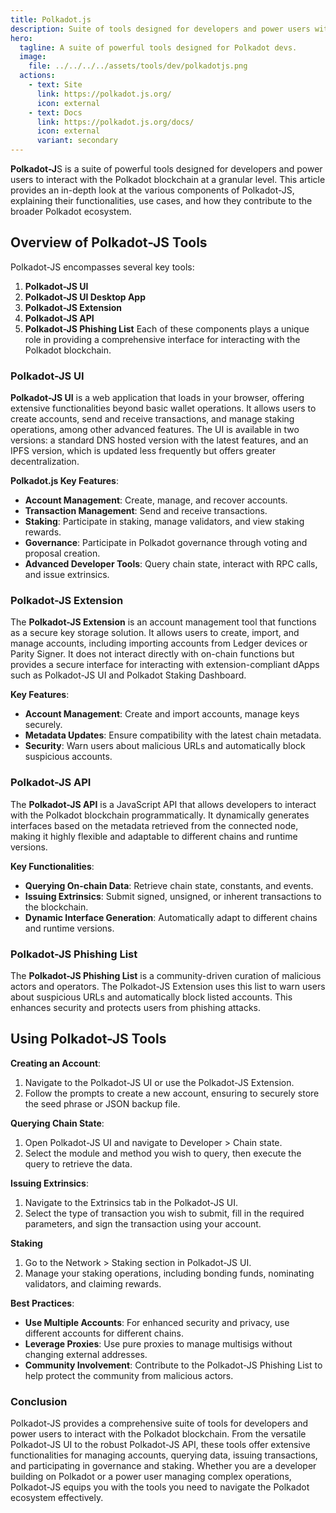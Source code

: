 ```yaml
---
title: Polkadot.js
description: Suite of tools designed for developers and power users within the Polkadot ecosystem
hero:
  tagline: A suite of powerful tools designed for Polkadot devs.
  image: 
    file: ../../../../assets/tools/dev/polkadotjs.png
  actions:
    - text: Site
      link: https://polkadot.js.org/
      icon: external
    - text: Docs
      link: https://polkadot.js.org/docs/
      icon: external
      variant: secondary
---
```


**Polkadot-J**S is a suite of powerful tools designed for developers and power users to interact with the Polkadot blockchain at a granular level. This article provides an in-depth look at the various components of Polkadot-JS, explaining their functionalities, use cases, and how they contribute to the broader Polkadot ecosystem.

## Overview of Polkadot-JS Tools
Polkadot-JS encompasses several key tools:
1. **Polkadot-JS UI**
2. **Polkadot-JS UI Desktop App**
3. **Polkadot-JS Extension**
4. **Polkadot-JS API**
5. **Polkadot-JS Phishing List**
Each of these components plays a unique role in providing a comprehensive interface for interacting with the Polkadot blockchain.

### Polkadot-JS UI
**Polkadot-JS UI** is a web application that loads in your browser, offering extensive functionalities beyond basic wallet operations. It allows users to create accounts, send and receive transactions, and manage staking operations, among other advanced features. The UI is available in two versions: a standard DNS hosted version with the latest features, and an IPFS version, which is updated less frequently but offers greater decentralization.

**Polkadot.js Key Features**:
- **Account Management**: Create, manage, and recover accounts.
- **Transaction Management**: Send and receive transactions.
- **Staking**: Participate in staking, manage validators, and view staking rewards.
- **Governance**: Participate in Polkadot governance through voting and proposal creation.
- **Advanced Developer Tools**: Query chain state, interact with RPC calls, and issue extrinsics.

### Polkadot-JS Extension
The **Polkadot-JS Extension** is an account management tool that functions as a secure key storage solution. It allows users to create, import, and manage accounts, including importing accounts from Ledger devices or Parity Signer. It does not interact directly with on-chain functions but provides a secure interface for interacting with extension-compliant dApps such as Polkadot-JS UI and Polkadot Staking Dashboard.

**Key Features**:
- **Account Management**: Create and import accounts, manage keys securely.
- **Metadata Updates**: Ensure compatibility with the latest chain metadata.
- **Security**: Warn users about malicious URLs and automatically block suspicious accounts.

### Polkadot-JS API
The **Polkadot-JS API** is a JavaScript API that allows developers to interact with the Polkadot blockchain programmatically. It dynamically generates interfaces based on the metadata retrieved from the connected node, making it highly flexible and adaptable to different chains and runtime versions.

**Key Functionalities**:
- **Querying On-chain Data**: Retrieve chain state, constants, and events.
- **Issuing Extrinsics**: Submit signed, unsigned, or inherent transactions to the blockchain.
- **Dynamic Interface Generation**: Automatically adapt to different chains and runtime versions.

### Polkadot-JS Phishing List
The **Polkadot-JS Phishing List** is a community-driven curation of malicious actors and operators. The Polkadot-JS Extension uses this list to warn users about suspicious URLs and automatically block listed accounts. This enhances security and protects users from phishing attacks.

## Using Polkadot-JS Tools
**Creating an Account**:

1. Navigate to the Polkadot-JS UI or use the Polkadot-JS Extension.
2. Follow the prompts to create a new account, ensuring to securely store the seed phrase or JSON backup file.

**Querying Chain State**:
1. Open Polkadot-JS UI and navigate to Developer &gt; Chain state.
2. Select the module and method you wish to query, then execute the query to retrieve the data.

**Issuing Extrinsics**:
1. Navigate to the Extrinsics tab in the Polkadot-JS UI.
2. Select the type of transaction you wish to submit, fill in the required parameters, and sign the transaction using your account.

**Staking**
1. Go to the Network &gt; Staking section in Polkadot-JS UI.
2. Manage your staking operations, including bonding funds, nominating validators, and claiming rewards.

**Best Practices**:
- **Use Multiple Accounts**: For enhanced security and privacy, use different accounts for different chains.
- **Leverage Proxies**: Use pure proxies to manage multisigs without changing external addresses.
- **Community Involvement**: Contribute to the Polkadot-JS Phishing List to help protect the community from malicious actors.

### Conclusion
Polkadot-JS provides a comprehensive suite of tools for developers and power users to interact with the Polkadot blockchain. From the versatile Polkadot-JS UI to the robust Polkadot-JS API, these tools offer extensive functionalities for managing accounts, querying data, issuing transactions, and participating in governance and staking. Whether you are a developer building on Polkadot or a power user managing complex operations, Polkadot-JS equips you with the tools you need to navigate the Polkadot ecosystem effectively.